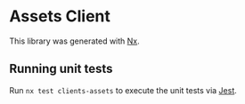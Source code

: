 <!-- gitbook-navigation: "Assets" -->

# Assets Client

This library was generated with [Nx](https://nx.dev).

## Running unit tests

Run `nx test clients-assets` to execute the unit tests via [Jest](https://jestjs.io).
